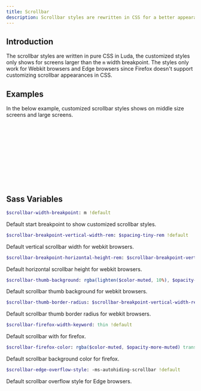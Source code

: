 ```yaml
---
title: Scrollbar
description: Scrollbar styles are rewritten in CSS for a better appearance.
---
```


## Introduction

The scrollbar styles are written in pure CSS in Luda,
the customized styles only shows for screens larger than the `m` width breakpoint.
The styles only work for Webkit browsers and Edge browsers
since Firefox doesn't support customizing scrollbar appearances in CSS.

## Examples

In the below example, customized scrollbar styles shows
on middle size screens and large screens.

<div style="height:10rem" class="example bc-dark of-auto">
  <div style="width:100vw;height:20rem"></div>
</div>

## Sass Variables

``` sass
$scrollbar-width-breakpoint: m !default
```

Default start breakpoint to show customized scrollbar styles.

``` sass
$scrollbar-breakpoint-vertical-width-rem: $spacing-tiny-rem !default
```

Default vertical scrollbar width for webkit browsers.

<!-- markdownlint-disable -->
``` sass
$scrollbar-breakpoint-horizontal-height-rem: $scrollbar-breakpoint-vertical-width-rem !default
```

Default horizontal scrollbar height for webkit browsers.

``` sass
$scrollbar-thumb-background: rgba(lighten($color-muted, 10%), $opacity-more-muted) !default
```
<!-- markdownlint-enable -->

Default scrollbar thumb background for webkit browsers.

``` sass
$scrollbar-thumb-border-radius: $scrollbar-breakpoint-vertical-width-rem !default
```

Default scrollbar thumb border radius for webkit browsers.

``` sass
$scrollbar-firefox-width-keyword: thin !default
```

Default scrollbar with for firefox.

``` sass
$scrollbar-firefox-color: rgba($color-muted, $opacity-more-muted) transparent !default
```

Default scrollbar background color for firefox.

``` sass
$scrollbar-edge-overflow-style: -ms-autohiding-scrollbar !default
```

Default scrollbar overflow style for Edge browsers.